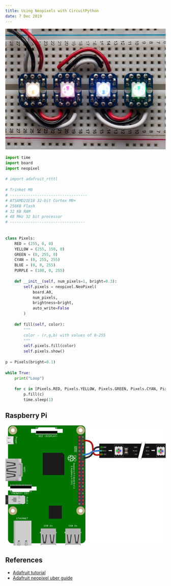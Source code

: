 ```yaml
---
title: Using Neopixels with CircuitPython
date: 7 Dec 2019
---
```


![](rgb-neopixel.jpg)

```python
import time
import board
import neopixel

# import adafruit_rtttl

# Trinket M0
# ----------------------------------
# ATSAMD21E18 32-bit Cortex M0+
# 256KB Flash
# 32 KB RAM
# 48 MHz 32 bit processor
# ---------------------------------


class Pixels:
    RED = (255, 0, 0)
    YELLOW = (255, 150, 0)
    GREEN = (0, 255, 0)
    CYAN = (0, 255, 255)
    BLUE = (0, 0, 255)
    PURPLE = (180, 0, 255)

    def __init__(self, num_pixels=1, bright=0.3):
        self.pixels = neopixel.NeoPixel(
            board.A0,
            num_pixels,
            brightness=bright,
            auto_write=False
        )

    def fill(self, color):
        """
        color - (r,g,b) with values of 0-255
        """
        self.pixels.fill(color)
        self.pixels.show()

p = Pixels(bright=0.1)

while True:
    print("Loop")

    for c in [Pixels.RED, Pixels.YELLOW, Pixels.GREEN, Pixels.CYAN, Pixels.BLUE, Pixels.PURPLE]:
        p.fill(c)
        time.sleep(1)
```

## Raspberry Pi

![](rpi.png)

## References

- [Adafruit tutorial](https://learn.adafruit.com/circuitpython-essentials/circuitpython-neopixel)
- [Adafruit neopixel uber guide](https://learn.adafruit.com/adafruit-neopixel-uberguide)
